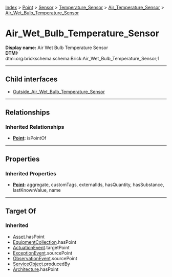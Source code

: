 [Index](../../../../../Index.md) > [Point](../../../../Point.md) > [Sensor](../../../Sensor.md) > [Temperature_Sensor](../../Temperature_Sensor.md) > [Air_Temperature_Sensor](../Air_Temperature_Sensor.md) > [Air_Wet_Bulb_Temperature_Sensor](#)
# Air_Wet_Bulb_Temperature_Sensor

**Display name:** Air Wet Bulb Temperature Sensor<br />
**DTMI:** dtmi:org:brickschema:schema:Brick:Air_Wet_Bulb_Temperature_Sensor;1

---

## Child interfaces
* [Outside_Air_Wet_Bulb_Temperature_Sensor](../Outside_Air_Temperature_Sensor/Outside_Air_Wet_Bulb_Temperature_Sensor.md)

---

## Relationships

### Inherited Relationships
* **[Point](../../../../Point.md):** isPointOf

---

## Properties

### Inherited Properties
* **[Point](../../../../Point.md):** aggregate, customTags, externalIds, hasQuantity, hasSubstance, lastKnownValue, name

---

## Target Of
### Inherited
* [Asset](../../../../../Asset/Asset.md).hasPoint
* [EquipmentCollection](../../../../../Collection/EquipmentCollection.md).hasPoint
* [ActuationEvent](../../../../../Event/PointEvent/ActuationEvent.md).targetPoint
* [ExceptionEvent](../../../../../Event/PointEvent/ExceptionEvent.md).sourcePoint
* [ObservationEvent](../../../../../Event/PointEvent/ObservationEvent.md).sourcePoint
* [ServiceObject](../../../../../Information/ServiceObject/ServiceObject.md).producedBy
* [Architecture](../../../../../Space/Architecture/Architecture.md).hasPoint
